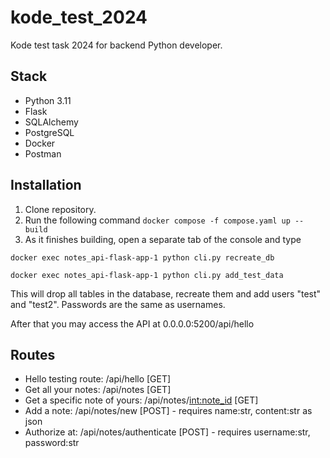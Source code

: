 # kode_test_2024
Kode test task 2024 for backend Python developer.  

## Stack
- Python 3.11
- Flask
- SQLAlchemy
- PostgreSQL
- Docker
- Postman

## Installation
1) Clone repository.
2) Run the following command
```docker compose -f compose.yaml up --build```
3) As it finishes building, open a separate tab of the console and type
```
docker exec notes_api-flask-app-1 python cli.py recreate_db
```
```
docker exec notes_api-flask-app-1 python cli.py add_test_data
```
This will drop all tables in the database, recreate them and add users "test" and "test2". Passwords are the same as usernames.

After that you may access the API at 0.0.0.0:5200/api/hello

## Routes
- Hello testing route: /api/hello [GET]
- Get all your notes: /api/notes [GET]
- Get a specific note of yours: /api/notes/<int:note_id> [GET]
- Add a note: /api/notes/new [POST] - requires name:str, content:str as json
- Authorize at: /api/notes/authenticate [POST] - requires username:str, password:str

